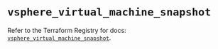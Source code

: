 # `vsphere_virtual_machine_snapshot`

Refer to the Terraform Registry for docs: [`vsphere_virtual_machine_snapshot`](https://registry.terraform.io/providers/hashicorp/vsphere/2.11.0/docs/resources/virtual_machine_snapshot).
